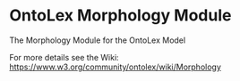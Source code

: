 # OntoLex Morphology Module

The Morphology Module for the OntoLex Model

For more details see the Wiki: https://www.w3.org/community/ontolex/wiki/Morphology
